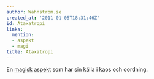 ```yaml
---
author: Wahnstrom.se
created_at: '2011-01-05T18:31:46Z'
id: Ataxatropi
links:
  mention:
  - aspekt
  - magi
title: Ataxatropi
---
```


En [magisk][] [aspekt] som har sin källa i kaos och oordning.

  [magisk]: magi
  [aspekt]: aspekt